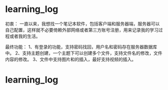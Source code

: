 # learning_log
初衷：
一直以来，我想找一个笔记本软件，包括客户端和服务器端，服务器可以自己配置，这样就不必要倚赖外部网络或者第三方账号注册，用来记录我的学习过程或者我的生活。

最终功能：
1、有登录的功能，支持密码找回，用户名和密码存在服务器数据库中。
2、支持主题创建，一个主题下可以创建多个文件，支持文件名的修改，文件内容的修改。
3、文件中支持图片和的插入，最好支持视频的插入。
# learning_log

